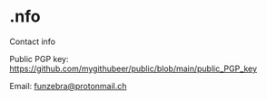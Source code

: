 # .nfo
Contact info

Public PGP key: https://github.com/mygithubeer/public/blob/main/public_PGP_key

Email: funzebra@protonmail.ch


